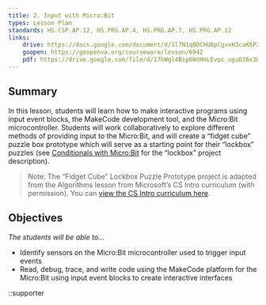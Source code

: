 ```yaml
---
title: 2. Input with Micro:Bit
types: Lesson Plan
standards: HS.CSP.AP.12, HS.PRG.AP.4, HS.PRG.AP.7, HS.PRG.AP.12
links:
    drive: https://docs.google.com/document/d/1l7N1qBDCHU8pCgvxH3caK6PZx0upGuSEiuwY5HXobSw/edit#heading=h.joty0v63l5oi
    goopen: https://goopenva.org/courseware/lesson/6942
    pdf: https://drive.google.com/file/d/17hWgl4Bip6WoHmLEvpc_uguOJ6x3Wegg/view?usp=drive_link
---
```


## Summary

In this lesson, students will learn how to make interactive programs using input event blocks, the MakeCode development tool, and the Micro\:Bit microcontroller. Students will work collaboratively to explore different methods of providing input to the Micro\:Bit, and will create a “fidget cube” puzzle box prototype which will serve as a starting point for their “lockbox” puzzles (see [Conditionals with Micro\:Bit](/library/browse/ecs-supplements/unit-4-microbit/4-conditionals) for the “lockbox” project description).

> Note: The “Fidget Cube” Lockbox Puzzle Prototype project is adapted from the Algorithms lesson from Microsoft’s CS Intro curriculum (with permission). You can [view the CS Intro curriculum here](https://makecode.microbit.org/courses/csintro/algorithms).

## Objectives

*The students will be able to...*

- Identify sensors on the Micro\:Bit microcontroller used to trigger input events
- Read, debug, trace, and write code using the MakeCode platform for the Micro\:Bit using input event blocks to create interactive interfaces

::supporter